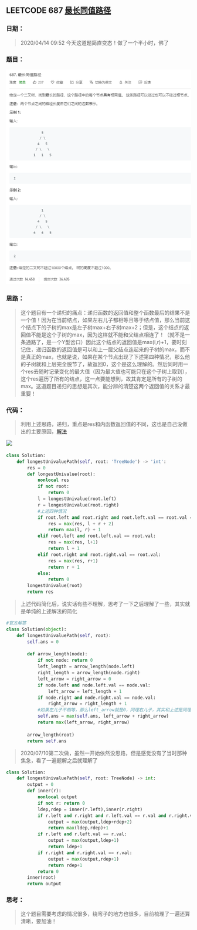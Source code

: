 ## LEETCODE 687 [最长同值路径](https://leetcode-cn.com/problems/longest-univalue-path/)

### 日期：

> 2020/04/14 09:52 今天这道题简直变态！做了一个半小时，佛了

### 题目：

![text](https://github.com/zjuzhfbloodz/LeetCode/blob/master/questions/0687.png?raw=true)

### 思路：

> 这个题目有一个递归的痛点：递归函数的返回值和整个函数最后的结果不是一个值！因为在当前结点，如果左右儿子都相等且等于结点值，那么当前这个结点下的子树的max是左子树max+右子树max+2；但是，这个结点的返回值不能是这个子树的max，因为这样就不能和父结点相连了！（就不是一条通路了，是一个Y型岔口）因此这个结点的返回值是max(l,r)+1，要时刻记住，递归函数的返回值是可以和上一层父结点连起来的子树的max，而不是真正的max，也就是说，如果在某个节点出现了下述第四种情况，那么他的子树就和上层完全脱节了，故返回0，这个是这么理解的。然后同时用一个res去随时记录变化的最大值（因为最大值也可能只在这个子树上取到），这个res遍历了所有的结点，这一点要能想到，故其肯定是所有的子树的max。这道题目递归的思想是其次，能分辨的清楚这两个返回值的关系才最重要！
### 代码：

> 利用上述思路，递归，重点是res和内函数返回值的不同，这也是自己没做出的主要原因，[解法](https://blog.csdn.net/qq_17550379/article/details/87380945)

<img src = "D:\Markdown\LEETCODE\questions\0687a.png">

```python
class Solution:
    def longestUnivaluePath(self, root: 'TreeNode') -> 'int':
        res = 0
        def longestUnivalue(root):
            nonlocal res
            if not root:
                return 0
            l = longestUnivalue(root.left)
            r = longestUnivalue(root.right)
            #上述四种情况
            if root.left and root.right and root.left.val == root.val == root.right.val:
                res = max(res, l + r + 2)
                return max(l, r) + 1
            elif root.left and root.left.val == root.val:
                res = max(res, l+1)
                return l + 1
            elif root.right and root.right.val == root.val:
                res = max(res, r+1)
                return r + 1
            else:
                return 0
        longestUnivalue(root)
        return res
```
>  上述代码简化后，说实话有些不理解，思考了一下之后理解了一些，其实就是单纯的上述解法的简化
```python
#官方解答
class Solution(object):
    def longestUnivaluePath(self, root):
        self.ans = 0

        def arrow_length(node):
            if not node: return 0
            left_length = arrow_length(node.left)
            right_length = arrow_length(node.right)
            left_arrow = right_arrow = 0
            if node.left and node.left.val == node.val:
                left_arrow = left_length + 1
            if node.right and node.right.val == node.val:
                right_arrow = right_length + 1
            #如果左儿子不相等，那么left_arrow就是0，同理右儿子，其实和上述是同理，就是简化了
            self.ans = max(self.ans, left_arrow + right_arrow)
            return max(left_arrow, right_arrow)

        arrow_length(root)
        return self.ans
```
>2020/07/10第二次做，虽然一开始依然没思路，但是感觉没有了当时那种焦急，看了一遍题解之后就理解了
```python
class Solution:
    def longestUnivaluePath(self, root: TreeNode) -> int:
        output = 0
        def inner(r):
            nonlocal output
            if not r: return 0
            ldep,rdep = inner(r.left),inner(r.right)
            if r.left and r.right and r.left.val == r.val and r.right.val == r.val:
                output = max(output,ldep+rdep+2)
                return max(ldep,rdep)+1
            if r.left and r.left.val == r.val:
                output = max(output,ldep+1)
                return ldep+1
            if r.right and r.right.val == r.val:
                output = max(output,rdep+1)
                return rdep+1
            return 0
        inner(root)
        return output
```
### 思考：

> 这个题目需要考虑的情况很多，绕弯子的地方也很多，目前梳理了一遍还算清晰，要加油！
